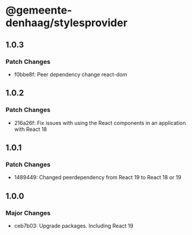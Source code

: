 # @gemeente-denhaag/stylesprovider

## 1.0.3

### Patch Changes

- f0bbe8f: Peer dependency change react-dom

## 1.0.2

### Patch Changes

- 216a26f: Fix issues with using the React components in an application with React 18

## 1.0.1

### Patch Changes

- 1489449: Changed peerdependency from React 19 to React 18 or 19

## 1.0.0

### Major Changes

- ceb7b03: Upgrade packages. Including React 19

